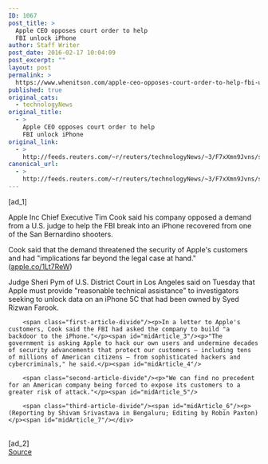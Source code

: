 ```yaml
---
ID: 1067
post_title: >
  Apple CEO opposes court order to help
  FBI unlock iPhone
author: Staff Writer
post_date: 2016-02-17 10:04:09
post_excerpt: ""
layout: post
permalink: >
  https://www.whenitson.com/apple-ceo-opposes-court-order-to-help-fbi-unlock-iphone/
published: true
original_cats:
  - technologyNews
original_title:
  - >
    Apple CEO opposes court order to help
    FBI unlock iPhone
original_link:
  - >
    http://feeds.reuters.com/~r/reuters/technologyNews/~3/F7xXmn9Jvns/story01.htm
canonical_url:
  - >
    http://feeds.reuters.com/~r/reuters/technologyNews/~3/F7xXmn9Jvns/story01.htm
---
```

 [ad_1]
<br><div id="articleText">
<span id="midArticle_start"/>

<span class="focusParagraph" readability="3"><p><span class="articleLocatio&lt;/span&gt;n">Apple Inc Chief Executive Tim Cook said his company opposed a demand from a U.S. judge to help the FBI break into an iPhone recovered from one of the San Bernardino shooters.</span></p></span><span id="midArticle_0"/><p>Cook said that the demand threatened the security of Apple's customers and had "implications far beyond the legal case at hand." (<a href="http://apple.co/1Lt7ReW">apple.co/1Lt7ReW</a>)</p><span id="midArticle_1"/><p>Judge Sheri Pym of U.S. District Court in Los Angeles said on Tuesday that Apple must provide "reasonable technical assistance" to investigators seeking to unlock data on an iPhone 5C that had been owned by Syed Rizwan Farook.</p><span id="midArticle_2"/>
        
        <span class="first-article-divide"/><p>In a letter to Apple's customers, Cook said the FBI had asked the company to build "a backdoor to the iPhone."</p><span id="midArticle_3"/><p>"The government is asking Apple to hack our own users and undermine decades of security advancements that protect our customers — including tens of millions of American citizens — from sophisticated hackers and cybercriminals," he said.</p><span id="midArticle_4"/>
        
        <span class="second-article-divide"/><p>"We can find no precedent for an American company being forced to expose its customers to a greater risk of attack."</p><span id="midArticle_5"/>
        
        <span class="third-article-divide"/><span id="midArticle_6"/><p> (Reporting by Shivam Srivastava in Bengaluru; Editing by Robin Paxton)</p><span id="midArticle_7"/></div>
<br>[ad_2]
<br><a href="http://feeds.reuters.com/~r/reuters/technologyNews/~3/F7xXmn9Jvns/story01.htm">Source </a>